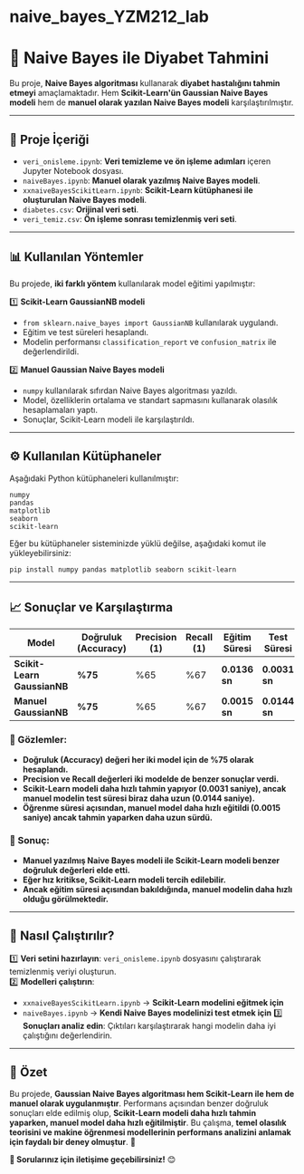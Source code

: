 # naive_bayes_YZM212_lab
# 📌 Naive Bayes ile Diyabet Tahmini

Bu proje, **Naive Bayes algoritması** kullanarak **diyabet hastalığını tahmin etmeyi** amaçlamaktadır. Hem **Scikit-Learn'ün Gaussian Naive Bayes modeli** hem de **manuel olarak yazılan Naive Bayes modeli** karşılaştırılmıştır.

---

## 📂 Proje İçeriği
- `veri_onisleme.ipynb`: **Veri temizleme ve ön işleme adımları** içeren Jupyter Notebook dosyası.
- `naiveBayes.ipynb`: **Manuel olarak yazılmış Naive Bayes modeli**.
- `xxnaiveBayesScikitLearn.ipynb`: **Scikit-Learn kütüphanesi ile oluşturulan Naive Bayes modeli**.
- `diabetes.csv`: **Orijinal veri seti**.
- `veri_temiz.csv`: **Ön işleme sonrası temizlenmiş veri seti**.

---

## 📊 Kullanılan Yöntemler
Bu projede, **iki farklı yöntem** kullanılarak model eğitimi yapılmıştır:

1️⃣ **Scikit-Learn GaussianNB modeli**  
   - `from sklearn.naive_bayes import GaussianNB` kullanılarak uygulandı.  
   - Eğitim ve test süreleri hesaplandı.  
   - Modelin performansı `classification_report` ve `confusion_matrix` ile değerlendirildi.

2️⃣ **Manuel Gaussian Naive Bayes modeli**  
   - `numpy` kullanılarak sıfırdan Naive Bayes algoritması yazıldı.
   - Model, özelliklerin ortalama ve standart sapmasını kullanarak olasılık hesaplamaları yaptı.
   - Sonuçlar, Scikit-Learn modeli ile karşılaştırıldı.

---

## ⚙️ Kullanılan Kütüphaneler
Aşağıdaki Python kütüphaneleri kullanılmıştır:
```plaintext
numpy
pandas
matplotlib
seaborn
scikit-learn
```
Eğer bu kütüphaneler sisteminizde yüklü değilse, aşağıdaki komut ile yükleyebilirsiniz:
```sh
pip install numpy pandas matplotlib seaborn scikit-learn
```

---

## 📈 Sonuçlar ve Karşılaştırma

| Model | Doğruluk (Accuracy) | Precision (1) | Recall (1) | Eğitim Süresi | Test Süresi |
|--------|----------------|---------------|-----------|--------------|------------|
| **Scikit-Learn GaussianNB** | **%75** | %65 | %67 | **0.0136 sn** | **0.0031 sn** |
| **Manuel GaussianNB** | **%75** | %65 | %67 | **0.0015 sn** | **0.0144 sn** |

### **📌 Gözlemler:**
- **Doğruluk (Accuracy) değeri her iki model için de %75 olarak hesaplandı.**
- **Precision ve Recall değerleri iki modelde de benzer sonuçlar verdi.**
- **Scikit-Learn modeli daha hızlı tahmin yapıyor (0.0031 saniye), ancak manuel modelin test süresi biraz daha uzun (0.0144 saniye).**
- **Öğrenme süresi açısından, manuel model daha hızlı eğitildi (0.0015 saniye) ancak tahmin yaparken daha uzun sürdü.**

### **📌 Sonuç:**
- **Manuel yazılmış Naive Bayes modeli ile Scikit-Learn modeli benzer doğruluk değerleri elde etti.**
- **Eğer hız kritikse, Scikit-Learn modeli tercih edilebilir.**
- **Ancak eğitim süresi açısından bakıldığında, manuel modelin daha hızlı olduğu görülmektedir.**

---

## 🚀 Nasıl Çalıştırılır?
1️⃣ **Veri setini hazırlayın**: `veri_onisleme.ipynb` dosyasını çalıştırarak temizlenmiş veriyi oluşturun.  
2️⃣ **Modelleri çalıştırın**:
   - `xxnaiveBayesScikitLearn.ipynb` → **Scikit-Learn modelini eğitmek için**
   - `naiveBayes.ipynb` → **Kendi Naive Bayes modelinizi test etmek için**
3️⃣ **Sonuçları analiz edin**: Çıktıları karşılaştırarak hangi modelin daha iyi çalıştığını değerlendirin.

---

## 📌 Özet
Bu projede, **Gaussian Naive Bayes algoritması hem Scikit-Learn ile hem de manuel olarak uygulanmıştır**. Performans açısından benzer doğruluk sonuçları elde edilmiş olup, **Scikit-Learn modeli daha hızlı tahmin yaparken, manuel model daha hızlı eğitilmiştir**. Bu çalışma, **temel olasılık teorisini ve makine öğrenmesi modellerinin performans analizini anlamak için faydalı bir deney olmuştur**. 🚀

**📢 Sorularınız için iletişime geçebilirsiniz!** 😊

